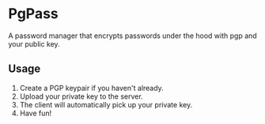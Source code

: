 # PgPass
A password manager that encrypts passwords under the hood with pgp and your public key.

## Usage
1. Create a PGP keypair if you haven't already.
2. Upload your private key to the server.
3. The client will automatically pick up your private key.
4. Have fun!
